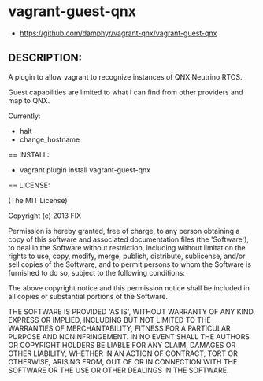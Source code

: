 # vagrant-guest-qnx

* https://github.com/damphyr/vagrant-qnx/vagrant-guest-qnx

## DESCRIPTION:

A plugin to allow vagrant to recognize instances of QNX Neutrino RTOS. 

Guest capabilities are limited to what I can find from other providers and map to QNX.

Currently:

 * halt
 * change_hostname

== INSTALL:

* vagrant plugin install vagrant-guest-qnx

== LICENSE:

(The MIT License)

Copyright (c) 2013 FIX

Permission is hereby granted, free of charge, to any person obtaining
a copy of this software and associated documentation files (the
'Software'), to deal in the Software without restriction, including
without limitation the rights to use, copy, modify, merge, publish,
distribute, sublicense, and/or sell copies of the Software, and to
permit persons to whom the Software is furnished to do so, subject to
the following conditions:

The above copyright notice and this permission notice shall be
included in all copies or substantial portions of the Software.

THE SOFTWARE IS PROVIDED 'AS IS', WITHOUT WARRANTY OF ANY KIND,
EXPRESS OR IMPLIED, INCLUDING BUT NOT LIMITED TO THE WARRANTIES OF
MERCHANTABILITY, FITNESS FOR A PARTICULAR PURPOSE AND NONINFRINGEMENT.
IN NO EVENT SHALL THE AUTHORS OR COPYRIGHT HOLDERS BE LIABLE FOR ANY
CLAIM, DAMAGES OR OTHER LIABILITY, WHETHER IN AN ACTION OF CONTRACT,
TORT OR OTHERWISE, ARISING FROM, OUT OF OR IN CONNECTION WITH THE
SOFTWARE OR THE USE OR OTHER DEALINGS IN THE SOFTWARE.
